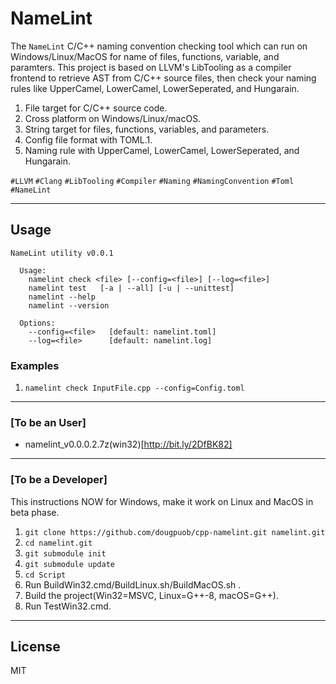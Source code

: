 # NameLint
The `NameLint` C/C++ naming convention checking tool which can run on Windows/Linux/MacOS for name of files, functions, variable, and paramters. This project is based on LLVM's LibTooling as a compiler frontend to retrieve AST from C/C++ source files, then check your naming rules like UpperCamel, LowerCamel, LowerSeperated, and Hungarain.

1. File target for C/C++ source code.
1. Cross platform on Windows/Linux/macOS.
1. String target for files, functions, variables, and parameters.
1. Config file format with TOML.1.
1. Naming rule with UpperCamel, LowerCamel, LowerSeperated, and Hungarain.

`#LLVM` `#Clang` `#LibTooling` `#Compiler` `#Naming` `#NamingConvention` `#Toml` `#NameLint`

----------

## Usage
```
NameLint utility v0.0.1

  Usage:
    namelint check <file> [--config=<file>] [--log=<file>]
    namelint test   [-a | --all] [-u | --unittest]
    namelint --help
    namelint --version

  Options:
    --config=<file>   [default: namelint.toml]
    --log=<file>      [default: namelint.log]
```

### Examples
1. `namelint check InputFile.cpp --config=Config.toml`

----------

### [To be an User]
- namelint_v0.0.0.2.7z(win32)[http://bit.ly/2DfBK82]

----------

### [To be a Developer]
This instructions NOW for Windows, make it work on Linux and MacOS in beta phase.

1. `git clone https://github.com/dougpuob/cpp-namelint.git namelint.git`
1. `cd namelint.git`
1. `git submodule init`
1. `git submodule update`
1. `cd Script`
1. Run BuildWin32.cmd/BuildLinux.sh/BuildMacOS.sh .
1. Build the project(Win32=MSVC, Linux=G++-8, macOS=G++).
1. Run TestWin32.cmd.


----------

## License
MIT